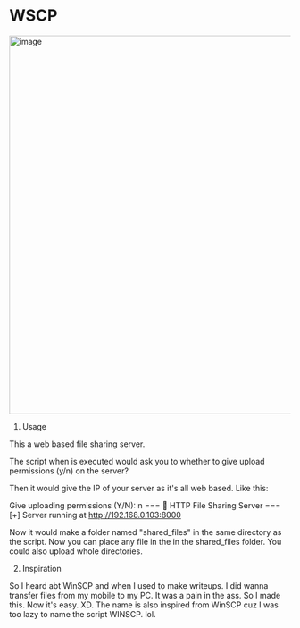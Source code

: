 # WSCP

<img width="1206" height="678" alt="image" src="https://github.com/user-attachments/assets/281a7c1f-e0fc-422e-b8fd-29f624e1a4b1" />

1. Usage

This a web based file sharing server.

The script when is executed would ask you to whether to give upload permissions (y/n) on the server?

Then it would give the IP of your server as it's all web based. Like this:

Give uploading permissions (Y/N): n
=== 🎉 HTTP File Sharing Server ===
[+] Server running at http://192.168.0.103:8000

Now it would make a folder named "shared_files" in the same directory as the script. Now you can place any file in the 
in the shared_files folder. You could also upload whole directories.

2. Inspiration

So I heard abt WinSCP and when I used to make writeups. I did wanna transfer files from my mobile to my PC. It was a pain in the ass.
So I made this. Now it's easy. XD. The name is also inspired from WinSCP cuz I was too lazy to name the script WINSCP. lol.




